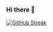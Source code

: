 ### Hi there 👋
[![GitHub Streak](http://github-readme-streak-stats.herokuapp.com?user=tjfaithpro&theme=tokyonight&hide_border=true)](https://git.io/streak-stats)
<!--
**tjfaithpro/tjfaithpro** is a ✨ _special_ ✨ repository because its `README.md` (this file) appears on your GitHub profile.

Here are some ideas to get you started:

- 🔭 I’m currently working on ...
- 🌱 I’m currently learning ...
- 👯 I’m looking to collaborate on ...
- 🤔 I’m looking for help with ...
- 💬 Ask me about ...
- 📫 How to reach me: ...
- 😄 Pronouns: ...
- ⚡ Fun fact: ...
-->

